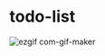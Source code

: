 # todo-list
![ezgif com-gif-maker](https://user-images.githubusercontent.com/101473078/207912763-753d5fa5-c385-4915-9342-4642bb9f56de.gif)
